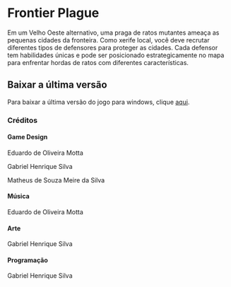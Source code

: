 # Frontier Plague

Em um Velho Oeste alternativo, uma praga de ratos mutantes ameaça as pequenas cidades da fronteira. Como xerife local, você deve recrutar diferentes tipos de defensores para proteger as cidades. Cada defensor tem habilidades únicas e pode ser posicionado estrategicamente no mapa para enfrentar hordas
de ratos com diferentes características.

## Baixar a última versão

Para baixar a última versão do jogo para windows, clique [aqui](
    https://github.com/TheSmileyDroid/gunslingers/releases/latest/download/frontier_plague.zip
).

### Créditos

#### Game Design
Eduardo de Oliveira Motta

Gabriel Henrique Silva

Matheus de Souza Meire da Silva


#### Música
Eduardo de Oliveira Motta

#### Arte
Gabriel Henrique Silva

#### Programação
Gabriel Henrique Silva
